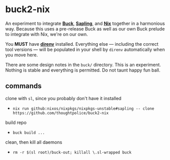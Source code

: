 # buck2-nix

An experiment to integrate **[Buck]**, **[Sapling]**, and **[Nix]** together in
a harmonious way. Because this uses a pre-release Buck as well as our own Buck
prelude to integrate with Nix, we're on our own.

You **MUST** have **[direnv]** installed. Everything else &mdash; including the
correct tool versions &mdash; will be populated in your shell by `direnv`
automatically when you move here.

There are some design notes in the `buck/` directory. This is an experiment.
Nothing is stable and everything is permitted. Do not taunt happy fun ball.

## commands

clone with `sl`, since you probably don't have it installed

- `nix run github:nixos/nixpkgs/nixpkgs-unstable#sapling -- clone https://github.com/thoughtpolice/buck2-nix`

build repo

- `buck build ...`

clean, then kill all daemons

- `rm -r $(sl root)/buck-out; killall \.sl-wrapped buck`

<!-- refs -->

[Buck]: https://github.com/facebookincubator/buck2
[Sapling]: https://sapling-scm.com
[Nix]: https://nixos.org
[direnv]: https//direnv.net
